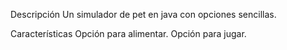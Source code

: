 Descripción
Un simulador de pet en java con opciones sencillas. 

Características
Opción para alimentar.
Opción para jugar.
